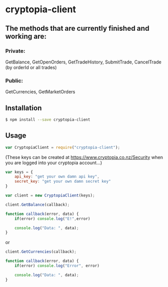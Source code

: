 # cryptopia-client

## The methods that are currently finished and working are:
### Private:
GetBalance, GetOpenOrders, GetTradeHistory, SubmitTrade, CancelTrade (by orderId or all trades) 

### Public:
GetCurrencies, GetMarketOrders

## Installation
```bash
$ npm install --save cryptopia-client
```

## Usage
```js
var CryptopiaClient = require("cryptopia-client");
```
(These keys can be created at https://www.cryptopia.co.nz/Security when you are logged into your cryptopia account...)
```js
var keys = {
	api_key: "get your own damn api key",
	secret_key: "get your own damn secret key"
}

var client = new CryptopiaClient(keys);

client.GetBalance(callback);

function callback(error, data) {
	if(error) console.log("E!",error)

	console.log("Data: ", data);
}
```
or
```js
client.GetCurrencies(callback);

function callback(error, data) {
	if(error) console.log("Error", error)

	console.log("Data: ", data);
}
```

